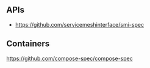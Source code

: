 ## APIs

* https://github.com/servicemeshinterface/smi-spec

## Containers

https://github.com/compose-spec/compose-spec
